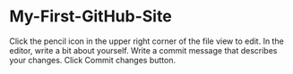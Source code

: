 # My-First-GitHub-Site
Click the  pencil icon in the upper right corner of the file view to edit.
In the editor, write a bit about yourself.
Write a commit message that describes your changes.
Click Commit changes button.
